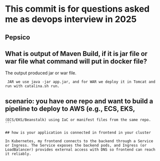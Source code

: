 # This commit is for questions asked me as devops interview in 2025

## Pepsico

## What is output of Maven Build, if it is jar file or war file what command will put in docker file?

The output produced jar or war file.

``` JAR we use java -jar app.jar, and for WAR we deploy it in Tomcat and run with catalina.sh run.``` 

## scenario: you have one repo and want to build a pipeline to deploy to AWS (e.g., ECS, EKS, 

``` In a single repo, I build a pipeline where code commit triggers a build, Docker image is created and pushed to ECR, then deployed to AWS 
(ECS/EKS/Beanstalk) using IaC or manifest files from the same repo. ```  

## how is your application is connected in frontend in your cluster

In Kubernetes, my frontend connects to the backend through a Service or Ingress. The Service exposes the backend pods, and Ingress (or LoadBalancer) provides external access with DNS so frontend can reach it reliably.
